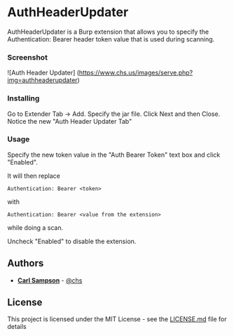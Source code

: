 # AuthHeaderUpdater

AuthHeaderUpdater is a Burp extension that allows you to specify the Authentication: Bearer header token value that is used during scanning.

### Screenshot
![Auth Header Updater] (https://www.chs.us/images/serve.php?img=authheaderupdater)

### Installing

Go to Extender Tab -> Add.  Specify the jar file.  Click Next and then Close.  Notice the new "Auth Header Updater Tab"

### Usage

Specify the new token value in the "Auth Bearer Token" text box and click "Enabled".  

It will then replace 

```
Authentication: Bearer <token>
```

with 

```
Authentication: Bearer <value from the extension>
```

while doing a scan.  

Uncheck "Enabled" to disable the extension.

## Authors

* **[Carl Sampson](https://www.chs.us)** -  [@chs](https://twitter.com/chs)

## License

This project is licensed under the MIT License - see the [LICENSE.md](LICENSE.md) file for details



